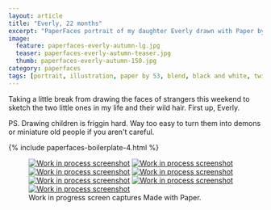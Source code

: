 ```yaml
---
layout: article
title: "Everly, 22 months"
excerpt: "PaperFaces portrait of my daughter Everly drawn with Paper by 53 on an iPad."
image: 
  feature: paperfaces-everly-autumn-lg.jpg
  teaser: paperfaces-everly-autumn-teaser.jpg
  thumb: paperfaces-everly-autumn-150.jpg
category: paperfaces
tags: [portrait, illustration, paper by 53, blend, black and white, twins]
---
```


Taking a little break from drawing the faces of strangers this weekend to sketch the two little ones in my life and their wild hair. First up, Everly.

PS. Drawing children is friggin hard. Way too easy to turn them into demons or miniature old people if you aren't careful.

{% include paperfaces-boilerplate-4.html %}

<figure class="third">
  <a href="{{ site.url }}/images/paperfaces-everly-autumn-process-1-lg.jpg"><img src="{{ site.url }}/images/paperfaces-everly-autumn-process-1-600.jpg" alt="Work in process screenshot"></a>
  <a href="{{ site.url }}/images/paperfaces-everly-autumn-process-2-lg.jpg"><img src="{{ site.url }}/images/paperfaces-everly-autumn-process-2-600.jpg" alt="Work in process screenshot"></a>
  <a href="{{ site.url }}/images/paperfaces-everly-autumn-process-3-lg.jpg"><img src="{{ site.url }}/images/paperfaces-everly-autumn-process-3-600.jpg" alt="Work in process screenshot"></a>
  <a href="{{ site.url }}/images/paperfaces-everly-autumn-process-4-lg.jpg"><img src="{{ site.url }}/images/paperfaces-everly-autumn-process-4-600.jpg" alt="Work in process screenshot"></a>
  <a href="{{ site.url }}/images/paperfaces-everly-autumn-process-5-lg.jpg"><img src="{{ site.url }}/images/paperfaces-everly-autumn-process-5-600.jpg" alt="Work in process screenshot"></a>
  <a href="{{ site.url }}/images/paperfaces-everly-autumn-process-6-lg.jpg"><img src="{{ site.url }}/images/paperfaces-everly-autumn-process-6-600.jpg" alt="Work in process screenshot"></a>
  <a href="{{ site.url }}/images/paperfaces-everly-autumn-process-7-lg.jpg"><img src="{{ site.url }}/images/paperfaces-everly-autumn-process-7-600.jpg" alt="Work in process screenshot"></a>
  <figcaption>Work in progress screen captures Made with Paper.</figcaption>
</figure>